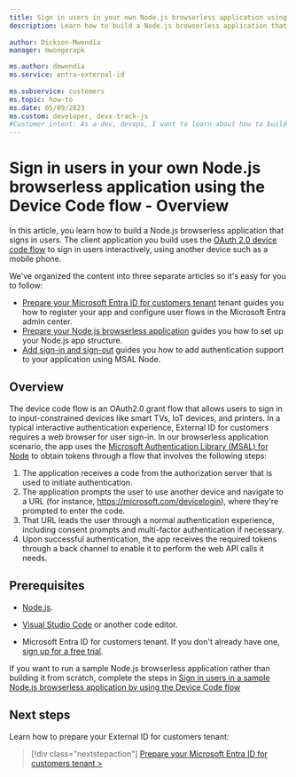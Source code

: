 ```yaml
---
title: Sign in users in your own Node.js browserless application using the Device Code flow - Overview
description: Learn how to build a Node.js browserless application that signs in users using the Device Code flow - Overview.
 
author: Dickson-Mwendia
manager: mwongerapk

ms.author: dmwendia
ms.service: entra-external-id
 
ms.subservice: customers
ms.topic: how-to
ms.date: 05/09/2023
ms.custom: developer, devx-track-js
#Customer intent: As a dev, devops, I want to learn about how to build a Node.js browserless application to authenticate users with my Microsoft Entra ID for customers tenant
---
```


# Sign in users in your own Node.js browserless application using the Device Code flow - Overview

In this article, you learn how to build a Node.js browserless application that signs in users. The client application you build uses the [OAuth 2.0 device code flow](~/identity-platform/v2-oauth2-device-code.md) to sign in users interactively, using another device such as a mobile phone.

We've organized the content into three separate articles so it's easy for you to follow: 

- [Prepare your Microsoft Entra ID for customers tenant](how-to-browserless-app-node-sign-in-prepare-tenant.md) tenant guides you how to register your app and configure user flows in the Microsoft Entra admin center.
- [Prepare your Node.js browserless application](how-to-browserless-app-node-sign-in-prepare-app.md) guides you how to set up your Node.js app structure.
- [Add sign-in and sign-out](how-to-browserless-app-node-sign-in-sign-out.md) guides you how to add authentication support to your application using MSAL Node. 

## Overview

The device code flow is an OAuth2.0 grant flow that allows users to sign in to input-constrained devices like smart TVs, IoT devices, and printers. In a typical interactive authentication experience, External ID for customers requires a web browser for user sign-in. In our browserless application scenario, the app uses the [Microsoft Authentication Library (MSAL) for Node](https://github.com/AzureAD/microsoft-authentication-library-for-js/tree/dev/lib/msal-node) to obtain tokens through a flow that involves the following steps:

1. The application receives a code from the authorization server that is used to initiate authentication.
1. The application prompts the user to use another device and navigate to a URL (for instance, https://microsoft.com/devicelogin), where they're prompted to enter the code.
1. That URL leads the user through a normal authentication experience, including consent prompts and multi-factor authentication if necessary.
1. Upon successful authentication, the app receives the required tokens through a back channel to enable it to perform the web API calls it needs. 

## Prerequisites

- [Node.js](https://nodejs.org).

- [Visual Studio Code](https://code.visualstudio.com/download) or another code editor.

- Microsoft Entra ID for customers tenant. If you don't already have one, <a href="https://aka.ms/ciam-free-trial?wt.mc_id=ciamcustomertenantfreetrial_linkclick_content_cnl" target="_blank">sign up for a free trial</a>.


If you want to run a sample Node.js browserless application rather than building it from scratch, complete the steps in [Sign in users in a sample Node.js browserless application by using the Device Code flow](./sample-browserless-app-node-sign-in.md)

## Next steps

Learn how to prepare your External ID for customers tenant:

> [!div class="nextstepaction"]
> [Prepare your Microsoft Entra ID for customers tenant >](how-to-browserless-app-node-sign-in-prepare-tenant.md)

